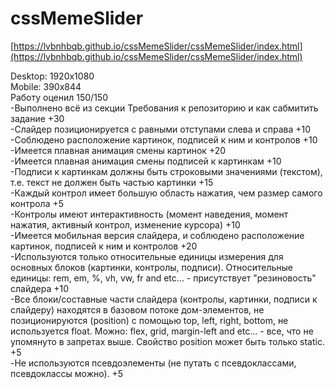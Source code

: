 # cssMemeSlider

[https://lvbnhbqb.github.io/cssMemeSlider/cssMemeSlider/index.html](https://lvbnhbqb.github.io/cssMemeSlider/cssMemeSlider/index.html)

Desktop: 1920x1080<br>
Mobile: 390x844 <br>
Работу оценил 150/150 <br>
-Выполнено всё из секции Требования к репозиторию и как сабмитить задание +30<br>
-Слайдер позиционируется с равными отступами слева и справа +10<br>
-Соблюдено расположение картинок, подписей к ним и контролов +10<br>
-Имеется плавная анимация смены картинок +20<br>
-Имеется плавная анимация смены подписей к картинкам +10<br>
-Подписи к картинкам должны быть строковыми значениями (текстом), т.е. текст не должен быть частью картинки +15<br>
-Каждый контрол имеет большую область нажатия, чем размер самого контрола +5<br>
-Контролы имеют интерактивность (момент наведения, момент нажатия, активный контрол, изменение курсора) +10<br>
-Имеется мобильная версия слайдера, и соблюдено расположение картинок, подписей к ним и контролов +20<br>
-Используются только относительные единицы измерения для основных блоков (картинки, контролы, подписи). Относительные единицы: rem, em, %, vh, vw, fr and etc... - присутствует "резиновость" слайдера +10<br>
-Все блоки/составные части слайдера (контролы, картинки, подписи к слайдеру) находятся в базовом потоке дом-элементов, не позиционируются (position) с помощью top, left, right, bottom, не используется float. Можно: flex, grid, margin-left and etc... - все, что не упомянуто в запретах выше. Свойство position может быть только static. +5<br>
-Не используются псевдоэлементы (не путать с псевдоклассами, псевдоклассы можно). +5<br>

